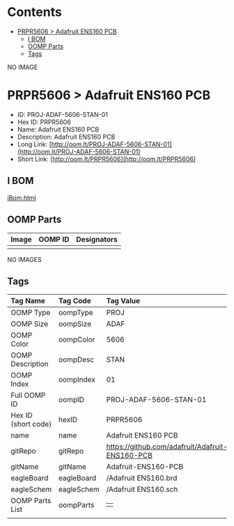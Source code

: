



Contents
========

* [PRPR5606 > Adafruit ENS160 PCB](#prpr5606--adafruit-ens160-pcb)
	* [I BOM](#i-bom)
	* [OOMP Parts](#oomp-parts)
	* [Tags](#tags)
  
NO IMAGE  
# PRPR5606 > Adafruit ENS160 PCB

- ID: PROJ-ADAF-5606-STAN-01
- Hex ID: PRPR5606
- Name: Adafruit ENS160 PCB
- Description: Adafruit ENS160 PCB
- Long Link: [http://oom.lt/PROJ-ADAF-5606-STAN-01](http://oom.lt/PROJ-ADAF-5606-STAN-01)
- Short Link: [http://oom.lt/PRPR5606](http://oom.lt/PRPR5606)

## I BOM
  
[iBom.html](https://htmlpreview.github.io/?https://github.com/oomlout/oomlout_OOMP_projects/blob/main/PROJ/ADAF/5606/STAN/01ibom.html)
## OOMP Parts
  

|Image|OOMP ID|Designators|
| :--- | :--- | :--- |
||||
  
NO IMAGES  
## Tags
  

|Tag Name|Tag Code|Tag Value|
| :--- | :--- | :--- |
|OOMP Type|oompType|PROJ|
|OOMP Size|oompSize|ADAF|
|OOMP Color|oompColor|5606|
|OOMP Description|oompDesc|STAN|
|OOMP Index|oompIndex|01|
|Full OOMP ID|oompID|PROJ-ADAF-5606-STAN-01|
|Hex ID (short code)|hexID|PRPR5606|
|name|name|Adafruit ENS160 PCB|
|gitRepo|gitRepo|https://github.com/adafruit/Adafruit-ENS160-PCB|
|gitName|gitName|Adafruit-ENS160-PCB|
|eagleBoard|eagleBoard|/Adafruit ENS160.brd|
|eagleSchem|eagleSchem|/Adafruit ENS160.sch|
|OOMP Parts List|oompParts|<table><tr><td></td></tr></table>|
||||
